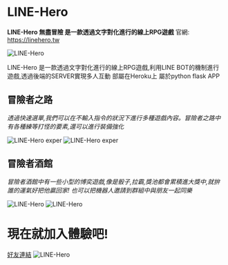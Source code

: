 # LINE-Hero

**LINE-Hero 無盡冒險 是一款透過文字對化進行的線上RPG遊戲**
官網: https://linehero.tw

![LINE-Hero](https://mumu.tw/images/github/githubimg.jpg)


LINE-Hero 是一款透過文字對化進行的線上RPG遊戲,利用LINE BOT的機制進行遊戲,透過後端的SERVER實現多人互動
部屬在Heroku上 屬於python flask APP

## 冒險者之路

*透過快速選單,我們可以在不輸入指令的狀況下進行多種遊戲內容。冒險者之路中有各種練等打怪的要素,還可以進行裝備強化*



![LINE-Hero exper](https://mumu.tw/images/github/5.jpg) ![LINE-Hero exper](https://mumu.tw/images/github/S__1028768032.jpg) 


## 冒險者酒館
*冒險者酒館中有一些小型的博奕遊戲,像是骰子,拉霸,獎池都會累積進大獎中,就拚誰的運氣好把他贏回家!
也可以把機器人邀請到群組中與朋友一起同樂*

![LINE-Hero](https://mumu.tw/images/github/S__1028768033.jpg) ![LINE-Hero](https://mumu.tw/images/github/4.jpg) 
# 現在就加入體驗吧!
[好友連結](https://lin.ee/fedmBPm "好友連結")
![LINE-Hero](https://mumu.tw/images/github/messageImage_1646423579337.jpg)
